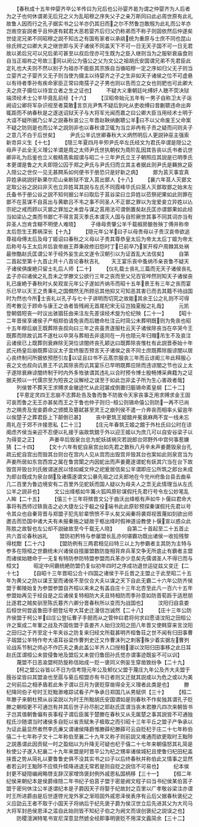 <!-- { "loadSidebar": true } -->
　　【春秋成十五年仲婴齐卒公羊传曰为兄后也公孙婴齐曷为谓之仲婴齐为人后者为之子也何休谓弟无后兄之义为乱昭穆之序失父子之亲万斯同曰此必周世原有此礼故鲁人因而行之孔子据实书之公羊亦仍其旧而之尔不然鲁岂敢剏为此礼而公羊亦岂凿空妄説者乎且仲遂有弑君大恶若婴齐后归父仍称弟而不称子则固依然后仲遂矣世徒泥兄弟不同昭穆之説不知古之有国有家者以承祧统为重原与士庶不同也昆山徐氏辨之曰卿大夫之继世即与天子诸侯不同盖天下不可一日无天子国不可一日无君故以弟后兄可以兄后弟可甚至以叔后侄亦可生既为之臣入继则当为之服斩衰庙食则自当正祖祢之号故三同以闵公为僖公之父为文公之祖胡氏安国谓兄弟不先君臣此定礼也大夫则不然以别子为祖亦不能臣其宗族自当循昭穆一定之序如归父无子则当立婴齐之子婴齐又无子则当使为摄主以待婴齐之子之生非如天子诸侯之位不可虚悬以有待者季孙有疾命家臣正常曰南孺子之子男也则以告而立之女也则肥也可此卿大夫之庶子摄位以待宜立者之生之证也】
　　不疑大义重朝廷叱缚奸人聴不荧决狱端须经术士公羊毕竟乱前经【十六】
　　【汉昭帝始元五年有一男子自称卫太子诣阙诏公卿将军杂识视至者莫敢言京兆尹隽不疑后到叱从吏收缚曰昔蒯聩违命出奔辄距而不纳春秋是之遂送诏狱天子与大将军光闻而嘉之曰公卿大臣当用经术士明于大谊不疑所据乃公羊之説春秋哀公三年晋赵鞅纳蒯聩公羊曰不以父命废王父命案不疑之防则是也而公羊之説则非也以春秋谓卫辄为当立非冉有子贡之疑而问则夫子之意几不白于后世矣】
　　尹氏公羊讥世卿春秋大义炳然明后人更説钟巫主强索新竒异义生【十七】
　　【隠三年夏四月辛夘尹氏卒左氏经文为君氏卒谓是隠公之母声子此全无义理公羊谓是周之太师尹氏世执朝权为周阶乱因其告丧以氏书者讥世卿非礼为后鉴也立义极精髙紫超谓与昭二十三年尹氏立王子朝照应其説是已明季氏本更谓是鲁之大夫即隠公囚于郑之尹氏与尹氏归而立其主者据此则尹氏是羇旅之臣入隠公之世仅一见无甚闗系如何便书于册恐只是好新之病】
　　鄫为莒灭事宜真异姓承祧説好新果尔尼山亲断狱不宜入莒出鄫人【十八】
　　【襄六年莒人灭鄫文定取公谷之説曰非灭也立异姓耳其説与左氏不同霞峰华氏曰莒人灭鄫取鄫之始末左氏备书于册公谷之説不知何据公羊曰取后于莒谷梁曰立异姓以莅祭祀果如此则罪在鄫不在莒谋不自莒出与黄歇吕不韦之事不同圣人不正鄫之罪以为宠爱妾立异姓以亾宗祀之戒而顾以灭鄫之罪加之未尝与谋之莒用法可谓倒置矣赵氏匡亦谓鄫果如此经当如梁亾之类而书鄫亡不得言莒灭季氏本谓灭人国与自殄厥世其事不同其词亦当有异圣人岂肯含糊不明使人难晓】
　　子缘母贵肇公羊千载椒房酿咎殃丁傅并称帝太后怨生王葬祸深长【十九】
　　【隠元年公羊曰子以母贵母以子贵汉哀帝欲追尊祖母傅太后及母丁姬诏曰春秋之义母以子贵其尊恭皇太后为帝太太后丁姬为帝太后称号与王太后并后哀帝崩王莽秉政修旧怨时丁已前卒乃冡开椁户周棘其处祸最惨酷赵氏匡谓公羊于经外妄生此文遂令汉朝引以为证首乱大法信矣】
　　自第二首起至第十九首止共十八首论春秋吉礼
　　天王宴乐丧中蚤纳币亲丧鲁不疑天子诸侯俱废絶只留士礼后人师【二十】
　　【仪礼载士丧礼三篇而无天子诸侯丧礼孟子亦曰诸侯之礼吾未之学滕文公欲行三年之丧而至父兄百官哗然则知天子诸侯丧礼已废絶于春秋时乆矣观宣元年公子遂如齐纳币而昭十五年景王有三年之丧而宴乐已早以天王之贵秉礼之国僴然无所顾忌其他抑又可知恶其害已而去其籍不待战国时为然也今所士丧礼以孔子与七十子讲明而切究之故能其余王公之礼则不可得而考散见于顾命与康王之诰者皆残阙无首尾杞宋无征岂独夏殷之礼哉】
　　元凯登朝倡短丧一时议出骇猖狂由来注左先差误经术旋为伦纪殃【二十一】
　　【昭十二年晋侯享诸侯子产相郑伯请免丧而后聴命杜注云时简公未葬明既则为免丧也昭十五年穆后崩王既葬除丧叔向曰三年之丧虽贵遂服杜云天子诸侯除丧当在卒哭今王既葬而除故讥其不遂杜以卒哭与葬相去非逺同在一月也隠元年归赗吊生不及哀注云诸侯已上既葬则衰麻除无哭位谅闇终丧孔颖达曰既葬除丧惟杜有此説晋泰始十年武元杨皇后崩既葬诏议太子宜终服否预言天子诸侯之丧不同士庶既葬除服谅闇以居心丧终制问所据依预厯引左以证且曰书不云髙宗服丧三年而云谅阍三年此释服心丧之文也叔向讥景王不讥其除丧而讥其宴乐已早明既葬应除而违谅闇之节也议上太子遂除衰麻谅闇终制于时内外多恠骇谓其违礼以合时预令博士殷畅博采典籍为之证据夫预以一代儒宗至为短丧之议解经之误至于如此岂非孟子所为生心害政者哉】
　　列侯曽不葬天王求赙求金辙迹忙从此冠裳成倒置归脤锡命紊皇纲【二十二】
　　【平恵定灵四王志崩不志葬赴告及鲁而鲁不防致令天家丧事乏用求赙求金王固可哀而鲁之无王亦甚矣而王之于鲁也仲子则归桓公则锡命僖公则防一再不已尚方之赐贵及宠妾爵命之颁奬及簒弑甚至灵王之崩列侯不遣一介奔丧而相率乆留逾年以俟楚子之葬君臣上下颠倒已甚】
　　丧中更筑王姬舘弁冕衰麻两不宜一线未忘周礼在于郊不许接恩私【二十三】
　　【庄元年春筑王姬之舘于外杜氏曰公时在谅阍虑齐侯当亲迎不忍便以礼接于庙故筑舘于外以迎王姬以为庶几可以自安谷梁子以为得变之正】
　　声姜卒后毁泉台总为蛇妖祓祸灾若説郎台郊野外中宫何事惹嫌猜【二十四】
　　【文十六年有蛇自泉宫出如先君之数秋八月辛未声姜薨毁泉台孔疏云蛇自宫出而毁其台则台在宫内人见从宫而出毁宫并毁其台也案如此则泉宫当为声姜所居如东宫西宫之属在鲁宫闑之内因蛇出而声姜薨遂谓蛇有妖其穴当在台下故毁宫并毁台刘氏敞谓迷民以怪如臧文仲之祀爰居信矣公羊谓即庄公所筑之郎台未成为郎台既成为泉台胡及诸儒遂谓文公暴先祖之过夫郎地在今兖州府鱼台县去曲阜几二百里为鲁边境安有二百里外见蛇妖而国人疑以为母夫人之祟无此情理当从左氏公羊之説非也】
　　文公出绛柩如牛篝火狐鸣原轸谋假托先君行号令左公妙笔乱人眸【二十五】
　　【僖三十三年将殡晋文公于曲沃出绛柩有声如牛卜偃曰君命大事将有西师过轶我击之必大捷左公于殽之役端书此此原轸预探秦谋假托先君以号令其众也自秦背晋与郑盟子犯先轸辈愤愤不平乆矣又闻秦将袭郑视晋蔑如刻欲出师邀击而恐国中诸大夫有未报秦施之疑故于柩出绛时假神道设教使卜偃宣以惑众此陈胜之故智也左公却不説破故至今千载无人晓】
　　自第二十首起至二十五首止共六首论春秋凶礼
　　盟防初矜特与参屡盟长乱亦何堪霸功既出诸侯一收拾残黎得枕酣【二十六】
　　【盟防例有三两君相见曰特三以上为参霸者主其防为主特与参多在隠桓之世霸统未兴诸侯自擅屡盟数防旋相背弃兵革交争无所底止有霸者主盟而诸侯始聴命于一无复有特防参防特盟参盟而兵革亦少息矣先儒谓圣人不得已而与桓文】
　　昭定中间霸统絶防盟仍复似初年四时之序成功退世运従兹又变迁【二十七】
　　【自昭十三年晋昭公合十四国之诸侯于平丘晋之主盟止于此至昭二十五年为黄父之防以谋王室而诸侯不至仅合大夫以谋之天下自此无霸二十六年公防齐侯盟于鄟陵始复为参盟参盟自齐桓以来未之有盖自庄十三年北杏至此凡一百六十五年参盟始再见于经自是之后诸侯复特相防大夫且特相防而季孙意如防晋荀跞于适厯朋比逐君之贼矣驯至陈氏簒齐六卿分晋春秋所以变而为战国也】
　　汶阳归自袁娄后桓世何尝返鲁田手劒登坛夸大耳史迁漫信岂诚然【二十八】
　　【庄十三年公防齐侯盟于柯公羊曰庄公登坛曹子手劒而从之管仲曰君将何求曰愿请汶阳之田桓公许之案成二年鞌之战及齐国佐盟于袁娄齐人始归汶阳之田八年晋又使韩穿来言汶阳之田归之于齐至定十年夹谷之防复来归经文所载甚明齐桓鲁荘之世不闻有归田事曹子刼盟公羊特作夸大语耳谷梁作曹刿史迁又作曹沫列之刺客殊少着实据左曹刿论战系节制之师必不作匹夫之勇此盖公羊齐人口授相漫以汶阳归田事移之此日耳赵氏匡谓桓公未尝侵鲁地及盟后又未尝归鲁田孙氏觉亦谓事迹既妄不可以训】
　　蔑盟不日恶渝盟柯防旋称信始成一贬一褒同义例妄生穿凿致纷争【二十九】
　　【柯之盟公谷皆以不日为信考隠元年公及邾仪父盟于蔑庄九年公及齐大夫盟于蔇谷梁皆曰其盟渝也至扈与葵丘桓盟亦有书日者则又迁就其説或以为危之或以为美之何前后之相矛盾若此朱子谓以日月为褒贬穿凿得全无义理者此类是也】
　　滕杞降同伯子号时王贬黜渺难踪试看子产争承日郑国几从男赋供【三十】
　　【桓二年滕子来朝杜预从谷梁説以为时王所黜胡氏安国谓如是则春秋不作矣独其谓孔子贬滕之朝桓更不可通岂有并其后世子孙尽削之耶赵氏匡谓当丧未君滕凡四次来朝皆书子岂其值朝鲁偏有丧事程子谓后臣属于楚滕在春秋又从无属楚之事其説皆不可通独程氏沙随谓当时诸侯多自贬以省贡赋朱子极取之而引昭十三年平丘之盟子产争承以为证此最显然者然李氏亷又谓诸侯降爵惟滕薛杞滕薛可云自贬杞于庄二十七年称伯僖二十七年称子文十二年称伯至襄二十九年又称子则前説又难通而欲更取时王黜陟之説愚谓此因贡赋一时之盈绌以为升降无可疑也杞于僖二十七年来朝僖怒其礼简是秋使公子遂入杞襄二十九年来盟是时晋平公为杞之甥率诸侯城杞且使鲁归杞田杞盖挟晋之势从简礼以要鲁鲁史俱不没其实书之曰子以后终春秋并称伯此又情事之显然者若云时王黜陟不应倐升倐降进退无常若是则自贬之説信不可易也】
　　纪本侯封更不疑隠编阙略啓支辞汉家增饰褒封例外戚恩私国柄移【三十一】
　　【桓二年纪侯来朝纪本是侯爵缘隠二年书纪子伯莒子盟于密是阙文程子曰当书纪侯某伯莒子盟于密何休注公羊遂谓纪本是子爵因天子将娶于纪故封之百里以广孝敬谷梁注亦谓时王所进爵由是后世遂啓光宠外家之渐班固外戚恩泽侯表序有云后父据春秋褒纪之义应劭云王者不取于小国天子将纳后于纪先褒子爵为侯汉世立后先进其父为大司马大将军封邑侯恩泽之滥自此始则皆不知纪子伯之为阙文而误创褒纪之説误之也】
　　防稷澶渊特笔书宣尼深意显然摅全经即事明褒贬不用深文蠧简余【三十二】
